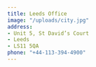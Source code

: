 ```yaml
---
title: Leeds Office
image: "/uploads/city.jpg"
address:
- Unit 5, St David’s Court
- Leeds
- LS11 5QA
phone: "+44-113-394-4900"
---
```



